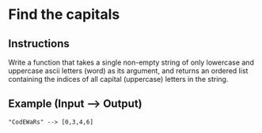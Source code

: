 # Find the capitals

## Instructions

Write a function that takes a single non-empty string of only lowercase and uppercase ascii letters (word) as its argument, and returns an ordered list containing the indices of all capital (uppercase) letters in the string.

## Example (Input --> Output)
```
"CodEWaRs" --> [0,3,4,6]
```

